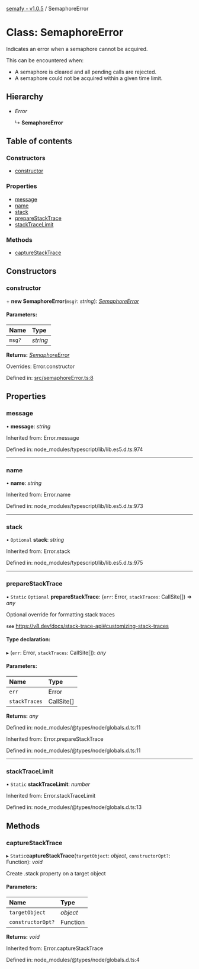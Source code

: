 [semafy - v1.0.5](../README.md) / SemaphoreError

# Class: SemaphoreError

Indicates an error when a semaphore cannot be acquired.

This can be encountered when:
   - A semaphore is cleared and all pending calls are rejected.
   - A semaphore could not be acquired within a given time limit.

## Hierarchy

* *Error*

  ↳ **SemaphoreError**

## Table of contents

### Constructors

- [constructor](semaphoreerror.md#constructor)

### Properties

- [message](semaphoreerror.md#message)
- [name](semaphoreerror.md#name)
- [stack](semaphoreerror.md#stack)
- [prepareStackTrace](semaphoreerror.md#preparestacktrace)
- [stackTraceLimit](semaphoreerror.md#stacktracelimit)

### Methods

- [captureStackTrace](semaphoreerror.md#capturestacktrace)

## Constructors

### constructor

\+ **new SemaphoreError**(`msg?`: *string*): [*SemaphoreError*](semaphoreerror.md)

#### Parameters:

| Name | Type |
| :------ | :------ |
| `msg?` | *string* |

**Returns:** [*SemaphoreError*](semaphoreerror.md)

Overrides: Error.constructor

Defined in: [src/semaphoreError.ts:8](https://github.com/havelessbemore/semafy/blob/0d52aa3/src/semaphoreError.ts#L8)

## Properties

### message

• **message**: *string*

Inherited from: Error.message

Defined in: node_modules/typescript/lib/lib.es5.d.ts:974

___

### name

• **name**: *string*

Inherited from: Error.name

Defined in: node_modules/typescript/lib/lib.es5.d.ts:973

___

### stack

• `Optional` **stack**: *string*

Inherited from: Error.stack

Defined in: node_modules/typescript/lib/lib.es5.d.ts:975

___

### prepareStackTrace

▪ `Static` `Optional` **prepareStackTrace**: (`err`: Error, `stackTraces`: CallSite[]) => *any*

Optional override for formatting stack traces

**`see`** https://v8.dev/docs/stack-trace-api#customizing-stack-traces

#### Type declaration:

▸ (`err`: Error, `stackTraces`: CallSite[]): *any*

#### Parameters:

| Name | Type |
| :------ | :------ |
| `err` | Error |
| `stackTraces` | CallSite[] |

**Returns:** *any*

Defined in: node_modules/@types/node/globals.d.ts:11

Inherited from: Error.prepareStackTrace

Defined in: node_modules/@types/node/globals.d.ts:11

___

### stackTraceLimit

▪ `Static` **stackTraceLimit**: *number*

Inherited from: Error.stackTraceLimit

Defined in: node_modules/@types/node/globals.d.ts:13

## Methods

### captureStackTrace

▸ `Static`**captureStackTrace**(`targetObject`: *object*, `constructorOpt?`: Function): *void*

Create .stack property on a target object

#### Parameters:

| Name | Type |
| :------ | :------ |
| `targetObject` | *object* |
| `constructorOpt?` | Function |

**Returns:** *void*

Inherited from: Error.captureStackTrace

Defined in: node_modules/@types/node/globals.d.ts:4
